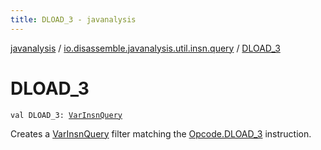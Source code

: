 ```yaml
---
title: DLOAD_3 - javanalysis
---
```


[javanalysis](../index.html) / [io.disassemble.javanalysis.util.insn.query](index.html) / [DLOAD_3](./-d-l-o-a-d_3.html)

# DLOAD_3

`val DLOAD_3: `[`VarInsnQuery`](-var-insn-query/index.html)

Creates a [VarInsnQuery](-var-insn-query/index.html) filter matching the [Opcode.DLOAD_3](#) instruction.

